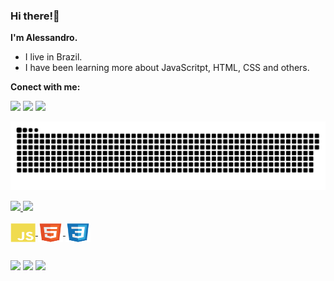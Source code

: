 ### Hi there!👋 

<strong>I'm Alessandro.</strong>

- I live in Brazil.
- I have been learning more about JavaScritpt, HTML, CSS and others.  

<strong>Conect with me:</strong>

<div> 
  <a href = "mailto:alessandrogongora@hotmail.com"><img src="https://img.shields.io/badge/Microsoft_Outlook-0078D4?" target="_blank"></a>
  <a href="https://discord.com/channels/@alessandrogongora@hotmail.com/" target="_blank"><img src="https://img.shields.io/badge/Discord-7289DA?style=for-the- badge&logo=discord&logoColor=white" target="_blank"></a> 
  <a href="https://www.instagram.com/alessandro_rodrigo89/" target="_blank"><img src="https://img.shields.io/badge/-Instagram-%23E4405F?style=for-the-    badge&logo=instagram&logoColor=white" target="_blank"></a>
</div>

![Snake animation](https://github.com/alebarreto1/alebarreto1/blob/output/github-contribution-grid-snake.svg)
<div>
  <a href="https://github.com/alebarreto1">
  <img height="160em" src="https://github-readme-stats.vercel.app/api?username=alebarreto1&show_icons=true&theme=dark&include_all_commits=true&count_private=true"/>
  <img height="160em" src="https://github-readme-stats.vercel.app/api/top-langs/?username=alebarreto1&layout=compact&langs_count=7&theme=dark"/>
</div>
  
  <div style="display: inline_block"><br>
  <img align="center" alt="alebarreto1-Js" height="30" width="40" src="https://raw.githubusercontent.com/devicons/devicon/master/icons/javascript/javascript-plain.svg">
  <img align="center" alt="alebarreto1-HTML" height="30" width="40" src="https://raw.githubusercontent.com/devicons/devicon/master/icons/html5/html5-original.svg">
  <img align="center" alt="alebarreto1-CSS" height="30" width="40" src="https://raw.githubusercontent.com/devicons/devicon/master/icons/css3/css3-original.svg">
</div>
  
 ## 
  
<div> 
  <a href = "mailto:alessandrogongora@hotmail.com"><img src="https://img.shields.io/badge/Microsoft_Outlook-0078D4?" target="_blank"></a>
  <a href="https://discord.com/channels/@alessandrogongora@hotmail.com/" target="_blank"><img src="https://img.shields.io/badge/Discord-7289DA?style=for-the- badge&logo=discord&logoColor=white" target="_blank"></a> 
  <a href="https://www.instagram.com/alessandro_rodrigo89/" target="_blank"><img src="https://img.shields.io/badge/-Instagram-%23E4405F?style=for-the-    badge&logo=instagram&logoColor=white" target="_blank"></a>
</div>
 
 
  
